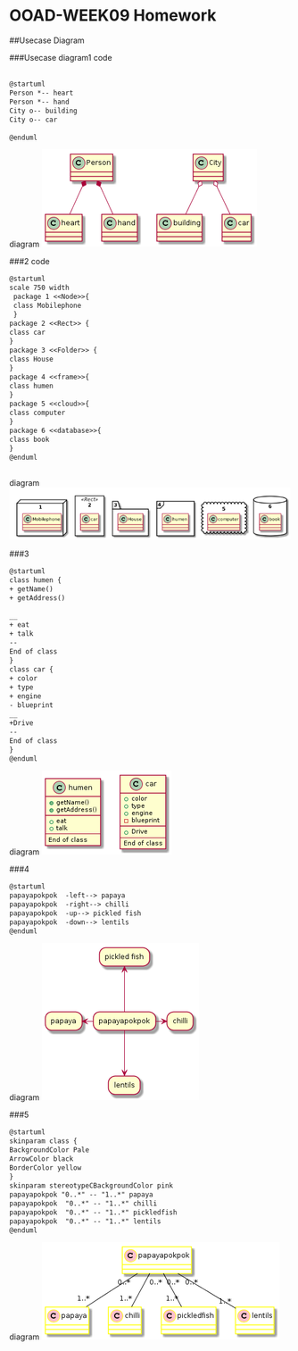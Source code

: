 # OOAD-WEEK09 Homework
##Usecase Diagram

###Usecase diagram1
code
```

@startuml
Person *-- heart
Person *-- hand
City o-- building
City o-- car

@enduml
```
diagram
<img src = "https://github.com/primmyybaa/OOAD-WEEK09/blob/master/Homework/class6.png?raw=true">

###2
code
```
@startuml
scale 750 width
 package 1 <<Node>>{ 
 class Mobilephone 
 }
package 2 <<Rect>> {
class car
}
package 3 <<Folder>> {
class House
}
package 4 <<frame>>{
class humen
}
package 5 <<cloud>>{
class computer
}
package 6 <<database>>{
class book 
}
@enduml


```
diagram
<img src ="https://github.com/primmyybaa/OOAD-WEEK09/blob/master/Homework/class7.png?raw=true">

 ###3
 ```
 @startuml
class humen {
+ getName()
+ getAddress()

__
+ eat 
+ talk
--
End of class
}
class car {
+ color
+ type 
+ engine
- blueprint
__
+Drive
--
End of class
}
@enduml

```
diagram
<img src ="https://github.com/primmyybaa/OOAD-WEEK09/blob/master/Homework/class8.png?raw=true">

###4
```
@startuml
papayapokpok  -left--> papaya 
papayapokpok  -right--> chilli 
papayapokpok  -up--> pickled fish
papayapokpok  -down--> lentils
@enduml

```
diagram
<img src ="https://github.com/primmyybaa/OOAD-WEEK09/blob/master/Homework/class9.png?raw=true">

###5
```
@startuml
skinparam class {
BackgroundColor Pale
ArrowColor black
BorderColor yellow
}
skinparam stereotypeCBackgroundColor pink
papayapokpok "0..*" -- "1..*" papaya
papayapokpok  "0..*" -- "1..*" chilli 
papayapokpok  "0..*" -- "1..*" pickledfish
papayapokpok  "0..*" -- "1..*" lentils
@enduml
```
diagram
<img src ="https://github.com/primmyybaa/OOAD-WEEK09/blob/master/Homework/class10.png?raw=true">

